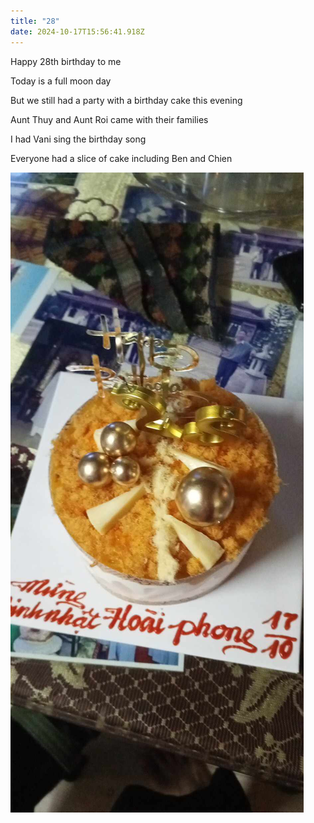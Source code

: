 ```yaml
---
title: "28"
date: 2024-10-17T15:56:41.918Z
---
```

Happy 28th birthday to me

Today is a full moon day

But we still had a party with a birthday cake this evening

Aunt Thuy and Aunt Roi came with their families

I had Vani sing the birthday song

Everyone had a slice of cake including Ben and Chien

![28th birthday cake](../uploads/received_1065064885000495.jpg "28th birthday cake")